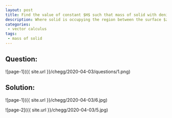 ```yaml
---
layout: post
title: Find the value of constant $H$ such that mass of solid with denisity function $f(x,y,z) = \sqrt{ x^2 + y^2 } $  $grams/cm^3$. 
description: Where solid is occupying the region between the surface $z=0$ and $z=H(1-x^2-y^2) $,  if mass of solid is exactly 1 kg.
categories:
 - vector calculus
tags:
 - mass of solid
---
```


## Question:

![page-1]({{ site.url }}/chegg/2020-04-03/questions/1.png) 

## Solution:

![page-1]({{ site.url }}/chegg/2020-04-03/6.jpg) 

![page-2]({{ site.url }}/chegg/2020-04-03/5.jpg) 



